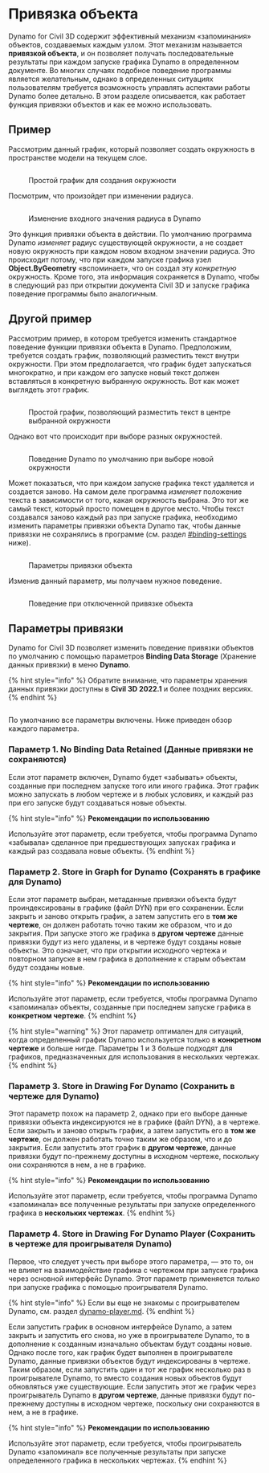# Привязка объекта

Dynamo for Civil 3D содержит эффективный механизм «запоминания» объектов, создаваемых каждым узлом. Этот механизм называется **привязкой объекта**, и он позволяет получать последовательные результаты при каждом запуске графика Dynamo в определенном документе. Во многих случаях подобное поведение программы является желательным, однако в определенных ситуациях пользователям требуется возможность управлять аспектами работы Dynamo более детально. В этом разделе описывается, как работает функция привязки объектов и как ее можно использовать.

## Пример

Рассмотрим данный график, который позволяет создать окружность в пространстве модели на текущем слое.

<figure><img src="../../.gitbook/assets/c3d-binding-create-circle.png" alt=""><figcaption><p>Простой график для создания окружности</p></figcaption></figure>

Посмотрим, что произойдет при изменении радиуса.

<figure><img src="../../.gitbook/assets/c3d-binding-change-radius.gif" alt=""><figcaption><p>Изменение входного значения радиуса в Dynamo</p></figcaption></figure>

Это функция привязки объекта в действии. По умолчанию программа Dynamo _изменяет_ радиус существующей окружности, а не создает новую окружность при каждом новом входном значении радиуса. Это происходит потому, что при каждом запуске графика узел **Object.ByGeometry** «вспоминает», что он создал эту _конкретную_ окружность. Кроме того, эта информация сохраняется в Dynamo, чтобы в следующий раз при открытии документа Civil 3D и запуске графика поведение программы было аналогичным.

## Другой пример

Рассмотрим пример, в котором требуется изменить стандартное поведение функции привязки объекта в Dynamo. Предположим, требуется создать график, позволяющий разместить текст внутри окружности. При этом предполагается, что график будет запускаться многократно, и при каждом его запуске новый текст должен вставляться в конкретную выбранную окружность. Вот как может выглядеть этот график.

<figure><img src="../../.gitbook/assets/c3d-binding-create-text.png" alt=""><figcaption><p>Простой график, позволяющий разместить текст в центре выбранной окружности</p></figcaption></figure>

Однако вот что происходит при выборе разных окружностей.

<figure><img src="../../.gitbook/assets/c3d-binding-select-circle.gif" alt=""><figcaption><p>Поведение Dynamo по умолчанию при выборе новой окружности</p></figcaption></figure>

Может показаться, что при каждом запуске графика текст удаляется и создается заново. На самом деле программа _изменяет_ положение текста в зависимости от того, какая окружность выбрана. Это тот же самый текст, который просто помещен в другое место. Чтобы текст создавался заново каждый раз при запуске графика, необходимо изменить параметры привязки объекта Dynamo так, чтобы данные привязки не сохранялись в программе (см. раздел [\#binding-settings](object-binding.md#binding-settings "mention") ниже).

<figure><img src="../../.gitbook/assets/Land_ServicePlacement_BindingSettings.png" alt=""><figcaption><p>Параметры привязки объекта</p></figcaption></figure>

Изменив данный параметр, мы получаем нужное поведение.

<figure><img src="../../.gitbook/assets/c3d-binding-repeat-placement.gif" alt=""><figcaption><p>Поведение при отключенной привязке объекта</p></figcaption></figure>

## Параметры привязки

Dynamo for Civil 3D позволяет изменить поведение привязки объектов по умолчанию с помощью параметров **Binding Data Storage** (Хранение данных привязки) в меню **Dynamo**.

{% hint style="info" %} Обратите внимание, что параметры хранения данных привязки доступны в **Civil 3D 2022.1** и более поздних версиях. {% endhint %}

<figure><img src="../../.gitbook/assets/c3d-binding-settings (1).png" alt=""><figcaption></figcaption></figure>

По умолчанию все параметры включены. Ниже приведен обзор каждого параметра.

### Параметр 1\. No Binding Data Retained (Данные привязки не сохраняются)

Если этот параметр включен, Dynamo будет «забывать» объекты, созданные при последнем запуске того или иного графика. Этот график можно запускать в любом чертеже и в любых условиях, и каждый раз при его запуске будут создаваться новые объекты.

{% hint style="info" %} **Рекомендации по использованию**

Используйте этот параметр, если требуется, чтобы программа Dynamo «забывала» сделанное при предшествующих запусках графика и каждый раз создавала новые объекты. {% endhint %}

### Параметр 2\. Store in Graph for Dynamo (Сохранять в графике для Dynamo)

Если этот параметр выбран, метаданные привязки объекта будут проиндексированы в графике (файл DYN) при его сохранении. Если закрыть и заново открыть график, а затем запустить его в **том же чертеже**, он должен работать точно таким же образом, что и до закрытия. При запуске этого же графика в **другом чертеже** данные привязки будут из него удалены, и в чертеже будут созданы новые объекты. Это означает, что при открытии исходного чертежа и повторном запуске в нем графика в дополнение к старым объектам будут созданы новые.

{% hint style="info" %} **Рекомендации по использованию**

Используйте этот параметр, если требуется, чтобы программа Dynamo «запоминала» объекты, созданные при последнем запуске графика в **конкретном чертеже**. {% endhint %}

{% hint style="warning" %} Этот параметр оптимален для ситуаций, когда определенный график Dynamo используется только в **конкретном чертеже** и больше нигде. Параметры 1 и 3 больше подходят для графиков, предназначенных для использования в нескольких чертежах. {% endhint %}

### Параметр 3\. Store in Drawing For Dynamo (Сохранить в чертеже для Dynamo)

Этот параметр похож на параметр 2, однако при его выборе данные привязки объекта индексируются не в графике (файл DYN), а в чертеже. Если закрыть и заново открыть график, а затем запустить его в **том же чертеже**, он должен работать точно таким же образом, что и до закрытия. Если запустить этот график в **другом чертеже**, данные привязки будут по-прежнему доступны в исходном чертеже, поскольку они сохраняются в нем, а не в графике.

{% hint style="info" %} **Рекомендации по использованию**

Используйте этот параметр, если требуется, чтобы программа Dynamo «запоминала» все полученные результаты при запуске определенного графика в **нескольких чертежах**. {% endhint %}

### Параметр 4\. Store in Drawing For Dynamo Player (Сохранить в чертеже для проигрывателя Dynamo)

Первое, что следует учесть при выборе этого параметра, — это то, он не влияет на взаимодействие графика с чертежом при запуске графика через основной интерфейс Dynamo. Этот параметр применяется _только_ при запуске графика с помощью проигрывателя Dynamo.

{% hint style="info" %} Если вы еще не знакомы с проигрывателем Dynamo, см. раздел [dynamo-player.md](../dynamo-player.md "mention"). {% endhint %}

Если запустить график в основном интерфейсе Dynamo, а затем закрыть и запустить его снова, но уже в проигрывателе Dynamo, то в дополнение к созданным изначально объектам будут созданы новые. Однако после того, как график будет выполнен в проигрывателе Dynamo, данные привязки объектов будут индексированы в чертеже. Таким образом, если запустить один и тот же график несколько раз в проигрывателе Dynamo, то вместо создания новых объектов будут обновляться уже существующие. Если запустить этот же график через проигрыватель Dynamo в **другом чертеже**, данные привязки будут по-прежнему доступны в исходном чертеже, поскольку они сохраняются в нем, а не в графике.

{% hint style="info" %} **Рекомендации по использованию**

Используйте этот параметр, если требуется, чтобы проигрыватель Dynamo «запоминал» все полученные результаты при запуске определенного графика в нескольких чертежах. {% endhint %}
